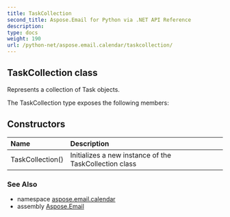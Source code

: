 ```yaml
---
title: TaskCollection
second_title: Aspose.Email for Python via .NET API Reference
description: 
type: docs
weight: 190
url: /python-net/aspose.email.calendar/taskcollection/
---
```


## TaskCollection class

Represents a collection of Task objects.

The TaskCollection type exposes the following members:
## Constructors
| Name | Description |
| :- | :- |
|TaskCollection()|Initializes a new instance of the TaskCollection class|

### See Also

* namespace [aspose.email.calendar](/email/python-net/aspose.email.calendar/)
* assembly [Aspose.Email](/email/python-net/)

